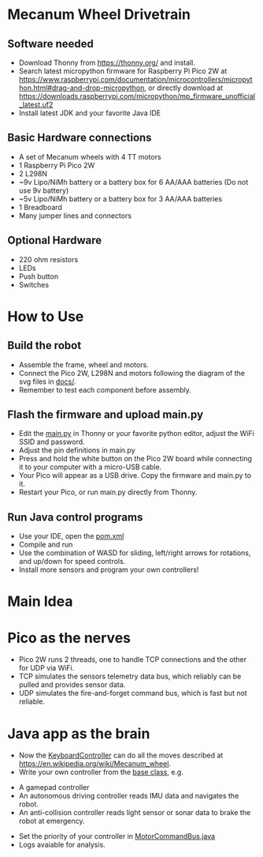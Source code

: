 # Mecanum Wheel Drivetrain
## Software needed
* Download Thonny from https://thonny.org/ and install.
* Search latest micropython firmware for Raspberry Pi Pico 2W at https://www.raspberrypi.com/documentation/microcontrollers/micropython.html#drag-and-drop-micropython, or directly download at https://downloads.raspberrypi.com/micropython/mp_firmware_unofficial_latest.uf2
* Install latest JDK and your favorite Java IDE
## Basic Hardware connections
* A set of Mecanum wheels with 4 TT motors
* 1 Raspberry Pi Pico 2W
* 2 L298N
* ~9v Lipo/NiMh battery or a battery box for 6 AA/AAA batteries (Do not use 9v battery)
* ~5v Lipo/NiMh battery or a battery box for 3 AA/AAA batteries
* 1 Breadboard
* Many jumper lines and connectors
## Optional Hardware
* 220 ohm resistors
* LEDs
* Push button
* Switches

# How to Use
## Build the robot
* Assemble the frame, wheel and motors.
* Connect the Pico 2W, L298N and motors following the diagram of the svg files in [docs/](picow/docs/).
* Remember to test each component before assembly.
## Flash the firmware and upload main.py
* Edit the [main.py](picow/micropython/main.py) in Thonny or your favorite python editor, adjust the WiFi SSID and password.
* Adjust the pin definitions in main.py
* Press and hold the white button on the Pico 2W board while connecting it to your computer with a micro-USB cable.
* Your Pico will appear as a USB drive. Copy the firmware and main.py to it.
* Restart your Pico, or run main.py directly from Thonny.
## Run Java control programs
* Use your IDE, open the [pom.xml](picow/java/pom.xml)
* Compile and run
* Use the combination of WASD for sliding, left/right arrows for rotations, and up/down for speed controls.
* Install more sensors and program your own controllers!

# Main Idea
# Pico as the nerves
* Pico 2W runs 2 threads, one to handle TCP connections and the other for UDP via WiFi.
* TCP simulates the sensors telemetry data bus, which reliably can be pulled and provides sensor data.
* UDP simulates the fire-and-forget command bus, which is fast but not reliable.
# Java app as the brain
* Now the [KeyboardController](picow/java/src/main/java/com/picow/controller/KeyboardController.java) can do all the moves described at https://en.wikipedia.org/wiki/Mecanum_wheel.
* Write your own controller from the [base class](picow/java/src/main/java/com/picow/controller/ControllerBase.java), e.g. 
- A gamepad controller
- An autonomous driving controller reads IMU data and navigates the robot.
- An anti-collision controller reads light sensor or sonar data to brake the robot at emergency.
* Set the priority of your controller in [MotorCommandBus.java](picow/java/src/main/java/com/picow/model/MotorCommandBus.java)
* Logs avaiable for analysis.


